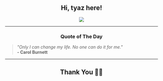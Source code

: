 <h2 align="center"> Hi, tyaz here!</h2>

<p align="center">
<a href="https://github.com/tyazx" alt="github streak"><img src="https://dvst-streak.herokuapp.com/?user=tyazx&theme=tokyonight&fire=DD472C"></a>
</p>

<hr>
<h3 align="center">Quote of The Day</h3>
<p align="center">
<blockquote>
<i>"Only I can change my life. No one can do it for me."</i>
<br>
<b>- Carol Burnett</b>
</blockquote>
</p>


<hr>
<h2 align="center">Thank You 🙏🏼</h2>
